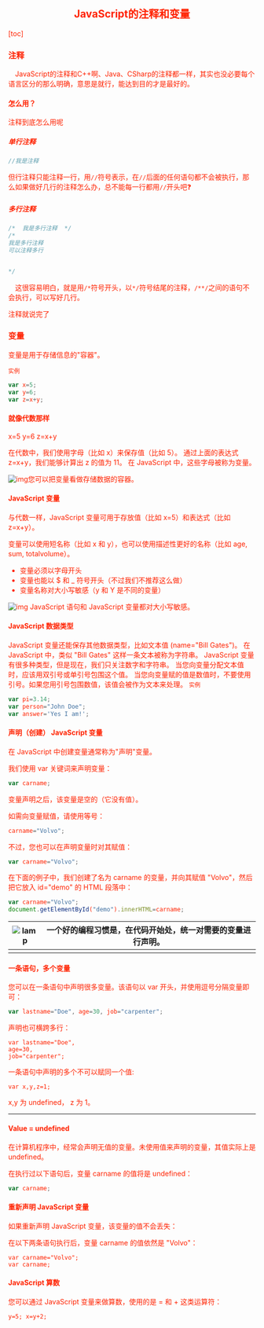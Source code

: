 <center><h2><font color=#ff2200>JavaScript的注释和变量<font></h2></center>

[toc]
### 注释

&emsp;JavaScript的注释和C++啊、Java、CSharp的注释都一样，其实也没必要每个语言区分的那么明确，意思是就行，能达到目的才是最好的。

#### 怎么用？

注释到底怎么用呢

##### 单行注释

```javascript
//我是注释
```

但行注释只能注释一行，用`//`符号表示，在`//`后面的任何语句都不会被执行，那么如果做好几行的注释怎么办，总不能每一行都用`//`开头吧:question:

##### 多行注释

```javascript
/*  我是多行注释  */
/*
我是多行注释
可以注释多行


*/
```

&emsp;这很容易明白，就是用`/*`符号开头，以`*/`符号结尾的注释，`/**/`之间的语句不会执行，可以写好几行。

注释就说完了

### 变量

变量是用于存储信息的"容器"。

<small>实例</small>
```javascript
var x=5;
var y=6;
var z=x+y;
```

#### 就像代数那样

x=5
y=6
z=x+y

在代数中，我们使用字母（比如 x）来保存值（比如 5）。
通过上面的表达式 z=x+y，我们能够计算出 z 的值为 11。
在 JavaScript 中，这些字母被称为变量。

 ![img](https://www.runoob.com/images/lamp.jpg)您可以把变量看做存储数据的容器。

#### JavaScript 变量

与代数一样，JavaScript 变量可用于存放值（比如 x=5）和表达式（比如 z=x+y）。

变量可以使用短名称（比如 x 和 y），也可以使用描述性更好的名称（比如 age, sum, totalvolume）。

+ 变量必须以字母开头
+ 变量也能以 $ 和 _ 符号开头（不过我们不推荐这么做）
+ 变量名称对大小写敏感（y 和 Y 是不同的变量）

![img](https://www.runoob.com/images/lamp.jpg) JavaScript 语句和 JavaScript 变量都对大小写敏感。

#### JavaScript 数据类型

JavaScript 变量还能保存其他数据类型，比如文本值 (name="Bill Gates")。
在 JavaScript 中，类似 "Bill Gates" 这样一条文本被称为字符串。
JavaScript 变量有很多种类型，但是现在，我们只关注数字和字符串。
当您向变量分配文本值时，应该用双引号或单引号包围这个值。
当您向变量赋的值是数值时，不要使用引号。如果您用引号包围数值，该值会被作为文本来处理。
<small>实例</small>
```js
var pi=3.14;
var person="John Doe";
var answer='Yes I am!';
```

#### 声明（创建） JavaScript 变量

在 JavaScript 中创建变量通常称为"声明"变量。

我们使用 var 关键词来声明变量：

```js
var carname;
```

变量声明之后，该变量是空的（它没有值）。

如需向变量赋值，请使用等号：

```js
carname="Volvo";
```

不过，您也可以在声明变量时对其赋值：

```js
var carname="Volvo";
```

在下面的例子中，我们创建了名为 carname 的变量，并向其赋值 "Volvo"，然后把它放入 id="demo" 的 HTML 段落中：

```js
var carname="Volvo";
document.getElementById("demo").innerHTML=carname;
```

| ![lamp](https://www.runoob.com/images/lamp.jpg) | 一个好的编程习惯是，在代码开始处，统一对需要的变量进行声明。 |
| ----------------------------------------------- | ------------------------------------------------------------ |
|                                                 |                                                              |

#### 一条语句，多个变量

您可以在一条语句中声明很多变量。该语句以 var 开头，并使用逗号分隔变量即可：
```js
var lastname="Doe", age=30, job="carpenter";
```
声明也可横跨多行：
```
var lastname="Doe",
age=30,
job="carpenter";
```
一条语句中声明的多个不可以赋同一个值:
```
var x,y,z=1;
```
x,y 为 undefined， z 为 1。



------

#### Value = undefined

在计算机程序中，经常会声明无值的变量。未使用值来声明的变量，其值实际上是 undefined。

在执行过以下语句后，变量 carname 的值将是 undefined：

```js
var carname;
````

#### 重新声明 JavaScript 变量

如果重新声明 JavaScript 变量，该变量的值不会丢失：

在以下两条语句执行后，变量 carname 的值依然是 "Volvo"：
```
var carname="Volvo";
var carname;
```

#### JavaScript 算数

您可以通过 JavaScript 变量来做算数，使用的是 = 和 + 这类运算符：

`y=5; x=y+2;`
